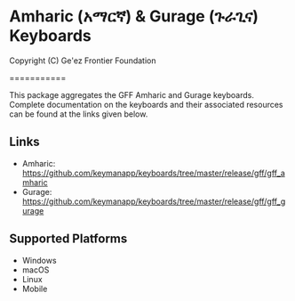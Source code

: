 Amharic (አማርኛ) & Gurage (ጉራጊና) Keyboards
========================================

Copyright (C) Ge'ez Frontier Foundation

===========

This package aggregates the GFF Amharic and Gurage keyboards. Complete documentation on the keyboards
and their associated resources can be found at the links given below.


Links
-----

 * Amharic: https://github.com/keymanapp/keyboards/tree/master/release/gff/gff_amharic
 * Gurage:  https://github.com/keymanapp/keyboards/tree/master/release/gff/gff_gurage


Supported Platforms
-------------------
 * Windows
 * macOS
 * Linux 
 * Mobile
